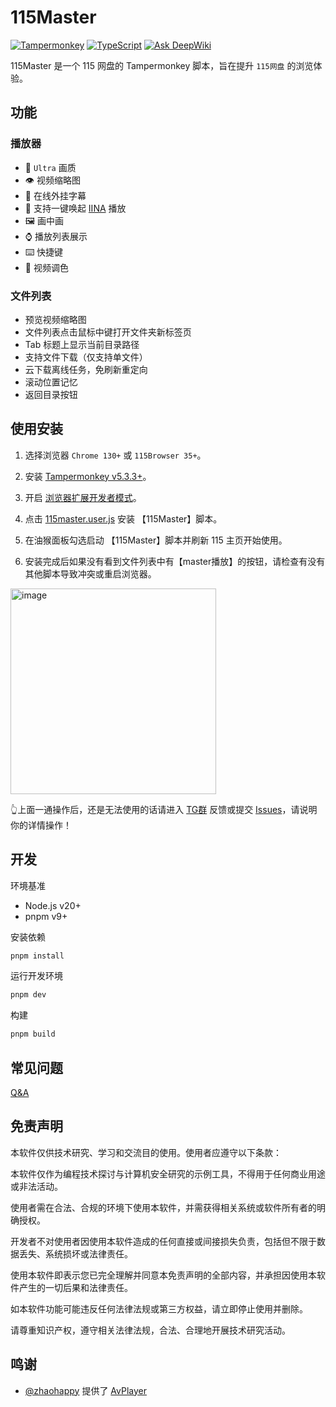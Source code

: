# 115Master

[![Tampermonkey](https://img.shields.io/badge/Tampermonkey-v5.3.3%2B-blue?logo=tampermonkey&logoColor=white)](https://www.tampermonkey.net/)
[![TypeScript](https://img.shields.io/badge/TypeScript-blue?logo=typescript&logoColor=white)](https://www.typescriptlang.org/)
[![Ask DeepWiki](https://deepwiki.com/badge.svg)](https://deepwiki.com/cbingb666/115master)

115Master 是一个 115 网盘的 Tampermonkey 脚本，旨在提升 `115网盘` 的浏览体验。

## 功能

### 播放器

- 🎨 `Ultra` 画质
- 👁 视频缩略图
- 🤖 在线外挂字幕
- 🎉 支持一键唤起 [IINA](https://iina.io/) 播放
- 🖼 画中画
- ⌚ 播放列表展示
- ⌨️ 快捷键
- 🎨 视频调色

### 文件列表

- 预览视频缩略图
- 文件列表点击鼠标中键打开文件夹新标签页
- Tab 标题上显示当前目录路径
- 支持文件下载（仅支持单文件）
- 云下载离线任务，免刷新重定向
- 滚动位置记忆
- 返回目录按钮

## 使用安装

1. 选择浏览器 `Chrome 130+` 或 `115Browser 35+`。

2. 安装 [Tampermonkey v5.3.3+](https://www.tampermonkey.net/)。

3. 开启 [浏览器扩展开发者模式](https://www.tampermonkey.net/faq.php#Q209)。

4. 点击 [115master.user.js](https://github.com/cbingb666/115master/releases/latest/download/115master.user.js) 安装 【115Master】脚本。

5. 在油猴面板勾选启动 【115Master】脚本并刷新 115 主页开始使用。

6. 安装完成后如果没有看到文件列表中有【master播放】的按钮，请检查有没有其他脚本导致冲突或重启浏览器。

<img width="329" alt="image" src="https://github.com/user-attachments/assets/189ac578-0592-43bd-ab75-b62cbe6f5170" />

👆上面一通操作后，还是无法使用的话请进入 [TG群](https://t.me/+EzfL2xXhlOA4ZjBh) 反馈或提交 [Issues](https://github.com/cbingb666/115master/issues)，请说明你的详情操作！

## 开发

环境基准

- Node.js v20+
- pnpm v9+

安装依赖

```sh
pnpm install
```

运行开发环境

```bash
pnpm dev
```

构建

```bash
pnpm build
```

## 常见问题
[Q&A](https://github.com/cbingb666/115master/discussions/categories/q-a)

## 免责声明

本软件仅供技术研究、学习和交流目的使用。使用者应遵守以下条款：

本软件仅作为编程技术探讨与计算机安全研究的示例工具，不得用于任何商业用途或非法活动。

使用者需在合法、合规的环境下使用本软件，并需获得相关系统或软件所有者的明确授权。

开发者不对使用者因使用本软件造成的任何直接或间接损失负责，包括但不限于数据丢失、系统损坏或法律责任。

使用本软件即表示您已完全理解并同意本免责声明的全部内容，并承担因使用本软件产生的一切后果和法律责任。

如本软件功能可能违反任何法律法规或第三方权益，请立即停止使用并删除。

请尊重知识产权，遵守相关法律法规，合法、合理地开展技术研究活动。

## 鸣谢

- [@zhaohappy](https://github.com/zhaohappy) 提供了 [AvPlayer](https://zhaohappy.github.io/libmedia/docs/guide/player) 
